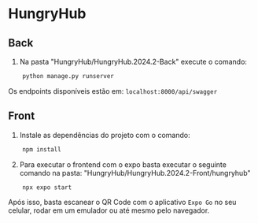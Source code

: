 # HungryHub

## Back

1. Na pasta "HungryHub/HungryHub.2024.2-Back" execute o comando:

```bash
    python manage.py runserver
```

Os endpoints disponíveis estão em:
`localhost:8000/api/swagger`

## Front

1. Instale as dependências do projeto com o comando:

```bash
    npm install
```

2. Para executar o frontend com o expo basta executar o seguinte comando na pasta: "HungryHub/HungryHub.2024.2-Front/hungryhub"

```bash
    npx expo start
```
Após isso, basta escanear o QR Code com o aplicativo `Expo Go` no seu celular, rodar em um emulador ou até mesmo pelo navegador.